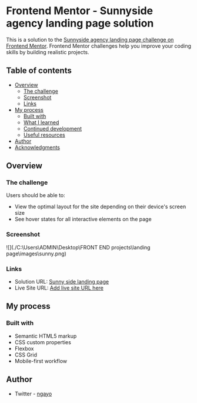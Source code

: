 # Frontend Mentor - Sunnyside agency landing page solution

This is a solution to the [Sunnyside agency landing page challenge on Frontend Mentor](https://www.frontendmentor.io/challenges/sunnyside-agency-landing-page-7yVs3B6ef). Frontend Mentor challenges help you improve your coding skills by building realistic projects.

## Table of contents

- [Overview](#overview)
  - [The challenge](#the-challenge)
  - [Screenshot](#screenshot)
  - [Links](#links)
- [My process](#my-process)
  - [Built with](#built-with)
  - [What I learned](#what-i-learned)
  - [Continued development](#continued-development)
  - [Useful resources](#useful-resources)
- [Author](#author)
- [Acknowledgments](#acknowledgments)

## Overview

### The challenge

Users should be able to:

- View the optimal layout for the site depending on their device's screen size
- See hover states for all interactive elements on the page

### Screenshot

![](./C:\Users\ADMIN\Desktop\FRONT END projects\landing page\images\sunny.png)

### Links

- Solution URL: [Sunny side landing page](https://github.com/benNgayo/sunnyside)
- Live Site URL: [Add live site URL here](https://sunnysidepagehtmlcss.netlify.app/)

## My process

### Built with

- Semantic HTML5 markup
- CSS custom properties
- Flexbox
- CSS Grid
- Mobile-first workflow

## Author

- Twitter - [ngayo](https://www.twitter.com/@ben_ngayo)

